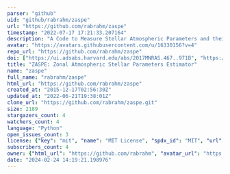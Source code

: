 ```yaml
---
parser: "github"
uid: "github/rabrahm/zaspe"
url: "https://github.com/rabrahm/zaspe"
timestamp: "2022-07-17 17:21:33.207164"
description: "A Code to Measure Stellar Atmospheric Parameters and their Covariance from Spectra"
avatar: "https://avatars.githubusercontent.com/u/16330156?v=4"
repo_url: "https://github.com/rabrahm/zaspe"
doi: ["https://ui.adsabs.harvard.edu/abs/2017MNRAS.467..971B", "https://ui.adsabs.harvard.edu/abs/2016ascl.soft07012B/abstract"]
title: "ZASPE: Zonal Atmospheric Stellar Parameters Estimator"
name: "zaspe"
full_name: "rabrahm/zaspe"
html_url: "https://github.com/rabrahm/zaspe"
created_at: "2015-12-17T02:56:30Z"
updated_at: "2022-06-21T19:38:01Z"
clone_url: "https://github.com/rabrahm/zaspe.git"
size: 2189
stargazers_count: 4
watchers_count: 4
language: "Python"
open_issues_count: 3
license: {"key": "mit", "name": "MIT License", "spdx_id": "MIT", "url": "https://api.github.com/licenses/mit", "node_id": "MDc6TGljZW5zZTEz"}
subscribers_count: 4
owner: {"html_url": "https://github.com/rabrahm", "avatar_url": "https://avatars.githubusercontent.com/u/16330156?v=4", "login": "rabrahm", "type": "User"}
date: "2024-02-24 14:19:21.198976"
---
```

